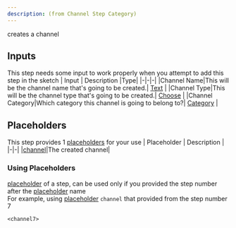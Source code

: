 ```yaml
---
description: (from Channel Step Category)
---
```

creates a channel

## Inputs
This step needs some input to work properly when you attempt to add this step in the sketch
| Input      | Description |Type|
|-|-|-|
|Channel Name|This will be the channel name that's going to be created.| [ Text](../inputs/text.md) |
|Channel Type|This will be the channel type that's going to be created.| [ Choose](../inputs/choose.md) |
|Channel Category|Which category this channel is going to belong to?| [ Category](../inputs/category.md) |

## Placeholders
This step provides 1 [placeholders](../tutorials/placeholder.md) for your use
| Placeholder      | Description |
|-|-|
|[channel](../placeholders/channel.md)|The created channel|

### Using Placeholders
[placeholder](../tutorials/placeholder.md) of a step, can be used only if you provided the step number after the [placeholder](../tutorials/placeholder.md) name\
For example, using [placeholder](../tutorials/placeholder.md) `channel` that provided from the step number 7
 
```
<channel7>
```
